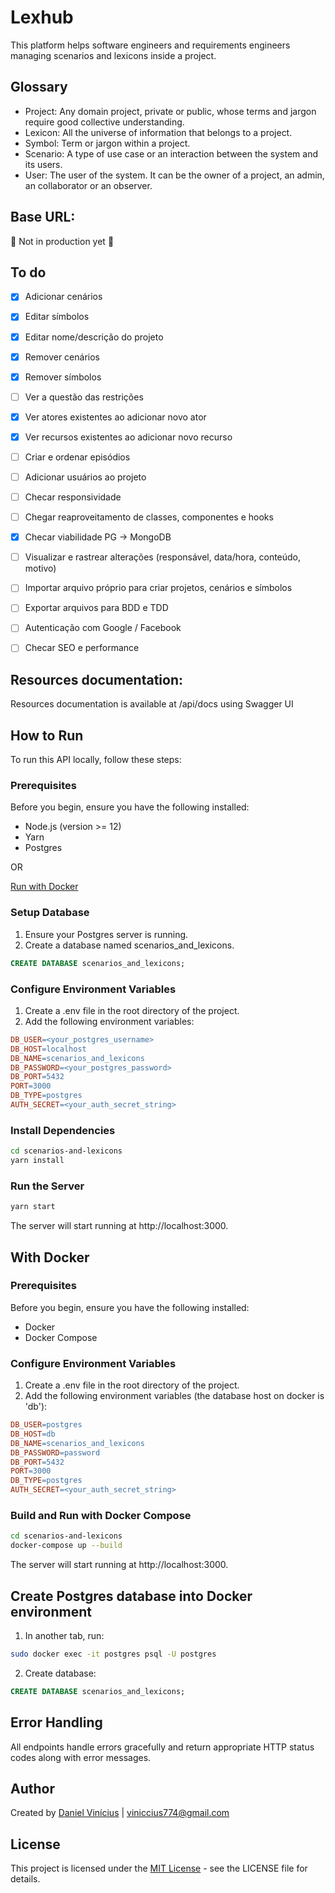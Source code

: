 # Lexhub
This platform helps software engineers and requirements engineers managing scenarios and lexicons inside a project.

## Glossary
- Project: Any domain project, private or public, whose terms and jargon require good collective understanding.
- Lexicon: All the universe of information that belongs to a project.
- Symbol: Term or jargon within a project.
- Scenario: A type of use case or an interaction between the system and its users.
- User: The user of the system. It can be the owner of a project, an admin, an collaborator or an observer.

## Base URL:
🚧 Not in production yet 🚧

## To do

- [x] Adicionar cenários
- [x] Editar símbolos
- [x] Editar nome/descrição do projeto
- [x] Remover cenários
- [x] Remover símbolos
- [ ] Ver a questão das restrições
- [x] Ver atores existentes ao adicionar novo ator
- [x] Ver recursos existentes ao adicionar novo recurso
- [ ] Criar e ordenar episódios
- [ ] Adicionar usuários ao projeto
- [ ] Checar responsividade
- [ ] Chegar reaproveitamento de classes, componentes e hooks
- [x] Checar viabilidade PG -> MongoDB
- [ ] Visualizar e rastrear alterações (responsável, data/hora, conteúdo, motivo)
- [ ] Importar arquivo próprio para criar projetos, cenários e símbolos
- [ ] Exportar arquivos para BDD e TDD
- [ ] Autenticação com Google / Facebook
- [ ] Checar SEO e performance


## Resources documentation:
Resources documentation is available at /api/docs using Swagger UI

## How to Run
To run this API locally, follow these steps:

### Prerequisites
Before you begin, ensure you have the following installed:

- Node.js (version >= 12)
- Yarn
- Postgres

OR

[Run with Docker](#with-docker)

### Setup Database
1. Ensure your Postgres server is running.
2. Create a database named scenarios_and_lexicons.

```sql
CREATE DATABASE scenarios_and_lexicons;
```

### Configure Environment Variables
1. Create a .env file in the root directory of the project.
2. Add the following environment variables:

```makefile
DB_USER=<your_postgres_username>
DB_HOST=localhost
DB_NAME=scenarios_and_lexicons
DB_PASSWORD=<your_postgres_password>
DB_PORT=5432
PORT=3000
DB_TYPE=postgres
AUTH_SECRET=<your_auth_secret_string>
```

### Install Dependencies

```bash
cd scenarios-and-lexicons
yarn install
```

### Run the Server

```bash
yarn start
```
The server will start running at http://localhost:3000.

## With Docker

### Prerequisites
Before you begin, ensure you have the following installed:

- Docker
- Docker Compose

### Configure Environment Variables
1. Create a .env file in the root directory of the project.
2. Add the following environment variables (the database host on docker is 'db'):

```makefile
DB_USER=postgres
DB_HOST=db
DB_NAME=scenarios_and_lexicons
DB_PASSWORD=password
DB_PORT=5432
PORT=3000
DB_TYPE=postgres
AUTH_SECRET=<your_auth_secret_string>

```

### Build and Run with Docker Compose

```bash
cd scenarios-and-lexicons
docker-compose up --build
```

The server will start running at http://localhost:3000.

## Create Postgres database into Docker environment

1. In another tab, run:
```bash
sudo docker exec -it postgres psql -U postgres
```

2. Create database:
```sql
CREATE DATABASE scenarios_and_lexicons;
```

## Error Handling
All endpoints handle errors gracefully and return appropriate HTTP status codes along with error messages.

## Author
Created by [Daniel Vinícius](https://github.com/danvinicius) | <viniccius774@gmail.com>

## License
This project is licensed under the [MIT License](https://opensource.org/license/mit) - see the LICENSE file for details.
